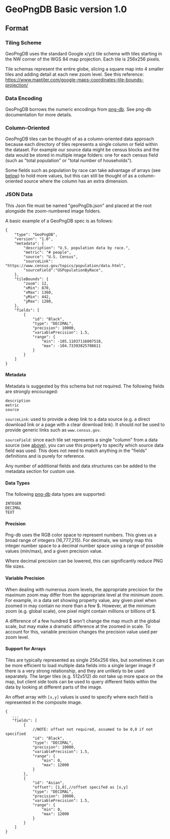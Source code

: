 # GeoPngDB Basic version 1.0

## Format

### Tiling Scheme

GeoPngDB uses the standard Google x/y/z tile schema with tiles starting in the NW corner of the WGS 84 map projection. Each tile is 256x256 pixels.

Tile schemas represent the entire globe, slicing a square map into 4 smaller tiles and adding detail at each new zoom
level. See this reference: https://www.maptiler.com/google-maps-coordinates-tile-bounds-projection/

### Data Encoding

GeoPngDB borrows the numeric encodings from [png-db](https://github.com/sasakiassociates/png-db). See png-db
documentation for more details.

### Column-Oriented
GeoPngDB tiles can be thought of as a column-oriented data approach because each directory of tiles represents a single column or field within the dataset. For example our source data might be census blocks and the data would be stored in multiple image folders: one for each census field (such as "total population" or "total number of households"). 

Some fields such as population by race can take advantage of arrays (see [below](#support-for-arrays)) to hold more values, but this can still be thought of as a column-oriented source where the column has an extra dimension.

### JSON Data

This Json file must be named "geoPngDb.json" and placed at the root alongside the zoom-numbered image folders.

A basic example of a GeoPngDB spec is as follows:

```
{
    "type": "GeoPngDB",
    "version": "1.0",
    "metadata": {
        "description": "U.S. population data by race.",
        "metric": "# people",
        "source": "U.S. Census",
        "sourceLink": "https://www.census.gov/topics/population/data.html",
        "sourceField":"USPopulationByRace",
    },
    "tileBounds": {
        "zoom": 12,
        "xMin": 870,
        "xMax": 1360,
        "yMin": 442,
        "yMax": 1280,
    },
    "fields": [
        {
            "id": "Black",
            "type": "DECIMAL",
            "precision": 10000,
            "variablePrecision": 1.5,
            "range": {
                "min": -105.11037116007518,
                "max": -104.73393825708611
            }
        }
    ]
}
```

#### Metadata

Metadata is suggested by this schema but not required. The following fields are strongly encouraged:

```
description
metric
source
```

`sourceLink`: used to provide a deep link to a data source (e.g. a direct download link or a page with a clear download link). It should *not* be used to provide generic links such as `www.census.gov`.

`sourceField`: since each tile set represents a single "column" from a data source (see [above](#column-oriented)), you can use this property to specify which source data field was used. This does not need to match anything in the "fields" definitions and is purely for reference.

Any number of additional fields and data structures can be added to the metadata section for custom use.

#### Data Types
The following [png-db](https://github.com/sasakiassociates/png-db) data types are supported:
```
INTEGER
DECIMAL
TEXT
```

#### Precision
Png-db uses the RGB color space to represent numbers. This gives us a broad range of integers (16,777,215). For decimals, we simply map this integer number space to a decimal number space using a range of possible values (min/max), and a given precision value.

Where decimal precision can be lowered, this can significantly reduce PNG file sizes.

#### Variable Precision
When dealing with numerous zoom levels, the appropriate precision for the maximum zoom may differ from the appropriate level at the minimum zoom. For example, in a data set showing property value, any given pixel when zoomed in may contain no more than a few $. However, at the minimum zoom (e.g. global scale), one pixel might contain millions or billions of $.

A difference of a few hundred $ won't change the map much at the global scale, but may make a dramatic difference at the zoomed in scale. To account for this, variable precision changes the precision value used per zoom level.

#### Support for Arrays

Tiles are typically represented as single 256x256 tiles, but sometimes it can be more efficient to load multiple data
fields into a single larger image if there is a very strong relationship, and they are unlikely to be used separately.
The larger tiles (e.g. 512x512) *do not* take up more space on the map, but client side tools can be used to query
different fields within the data by looking at different parts of the image.

An offset array with `[x,y]` values is used to specify where each field is represented in the composite image.

```
{
   ...
   "fields": [
        {
            //NOTE: offset not required, assumed to be 0,0 if not specified
            "id": "Black",
            "type": "DECIMAL",
            "precision": 10000,
            "variablePrecision": 1.5,
            "range": {
                "min": 0,
                "max": 12000
            }
        },
        {
            "id": "Asian",
            "offset": [1,0],//offset specifed as [x,y]
            "type": "DECIMAL",
            "precision": 10000,
            "variablePrecision": 1.5,
            "range": {
                "min": 0,
                "max": 12000
            }
        }
    ]
}
```
